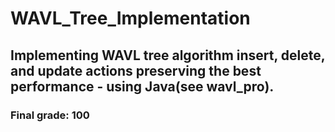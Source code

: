 # WAVL_Tree_Implementation

## Implementing WAVL tree algorithm insert, delete, and update actions preserving the best performance - using Java(see wavl_pro).
### Final grade: 100

